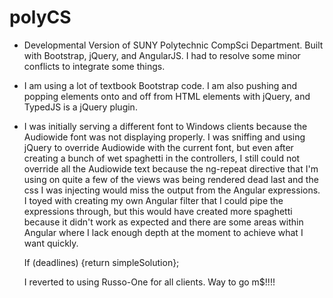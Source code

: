 # polyCS

- Developmental Version of SUNY Polytechnic CompSci Department. Built with Bootstrap,
  jQuery, and AngularJS. I had to resolve some minor conflicts to integrate some things.

- I am using a lot of textbook Bootstrap code. I am also pushing and popping elements
  onto and off from HTML elements with jQuery, and TypedJS is a jQuery plugin.

- I was initially serving a different font to Windows clients because the Audiowide
  font was not displaying properly. I was sniffing and using jQuery to override
  Audiowide with the current font, but even after creating a bunch of wet spaghetti
  in the controllers, I still could not override all the Audiowide text because
  the ng-repeat directive that I'm using on quite a few of the views was being rendered
  dead last and the css I was injecting would miss the output from the Angular expressions.
  I toyed with creating my own Angular filter that I could pipe the
  expressions through, but this would have created more spaghetti because it didn't
  work as expected and there are some areas within Angular where I lack enough depth
  at the moment to achieve what I want quickly.

  If (deadlines) {return simpleSolution};

  I reverted to using Russo-One for all clients. Way to go m$!!!!
